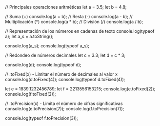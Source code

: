 
// Principales operaciones aritméticas
let a = 3.5;
let b = 4.8;

// Suma (+)
console.log(a + b);
// Resta (-)
console.log(a - b);
// Multiplicación (*)
console.log(a * b);
// División (/)
console.log(a / b);

// Representación de los números en cadenas de texto
console.log(typeof a);
let a_s = a.toString();

console.log(a_s);
console.log(typeof a_s);

// Redondeo de números decimales
let c = 3.3;
let d = c * 3;

console.log(d);
console.log(typeof d);

// .toFixed(x) - Limitar el número de decimales al valor x
console.log(d.toFixed(4));
console.log(typeof d.toFixed(4));

let e = 1839.1232456789;
let f = 2213556153215;
console.log(e.toFixed(2));
console.log(f.toFixed(2));

// .toPrecision(x) - Limita el número de cifras significativas
console.log(e.toPrecision(7));
console.log(f.toPrecision(7));

console.log(typeof f.toPrecision(3));
